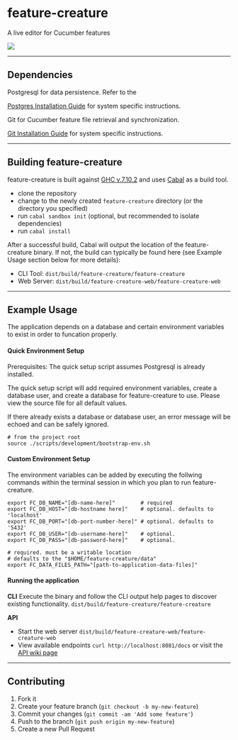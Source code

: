 # feature-creature
A live editor for Cucumber features

![](http://www.homecinemachoice.com/sites/18/images/article_images_month/2012-07/universal%20monsters%20news%2001.jpg)

---

## Dependencies
Postgresql for data persistence. Refer to the

[Postgres Installation Guide](http://www.postgresql.org/download/) for system
specific instructions.

Git for Cucumber feature file retrieval and synchronization.

[Git Installation Guide](https://git-scm.com/book/en/v2/Getting-Started-Installing-Git) for system
specific instructions.

---

## Building feature-creature
feature-creature is built against [GHC v.7.10.2](https://www.haskell.org/ghc/download_ghc_7_10_2) and uses [Cabal](https://www.haskell.org/cabal/download.html) as a build tool.

* clone the repository
* change to the newly created `feature-creature` directory (or the directory you specified)
* run `cabal sandbox init` (optional, but recommended to isolate dependencies)
* run `cabal install`

After a successful build, Cabal will output the location of the feature-creature binary. If not, the build can typically be found here (see Example Usage section below for more details):
- CLI Tool: `dist/build/feature-creature/feature-creature`
- Web Server: `dist/build/feature-creature-web/feature-creature-web`

---

## Example Usage
The application depends on a database and certain environment variables to exist in order to 
funcation properly. 
#### Quick Environment Setup
Prerequisites: The quick setup script assumes Postgresql is already installed.

The quick setup script will add required environment variables, create a database user,
and create a database for feature-creature to use. Please view the source file for all 
default values.

If there already exists a database or database user, an error message will be echoed and 
can be safely ignored.
```
# from the project root
source ./scripts/development/bootstrap-env.sh
```
#### Custom Environment Setup
The environment variables can be added by executing the follwing commands
within the terminal session in which you plan to run feature-creature.
```
export FC_DB_NAME="[db-name-here]"        # required
export FC_DB_HOST="[db-hostname here]"    # optional. defaults to 'localhost'
export FC_DB_PORT="[db-port-number-here]" # optional. defaults to '5432'
export FC_DB_USER="[db-username-here]"    # optional.
export FC_DB_PASS="[db-password-here]"    # optional.

# required. must be a writable location
# defaults to the "$HOME/feature-creature/data"
export FC_DATA_FILES_PATH="[path-to-application-data-files]"
```
#### Running the application
__CLI__
Execute the binary and follow the CLI output help pages to discover existing functionality.
`dist/build/feature-creature/feature-creature`

__API__
- Start the web server `dist/build/feature-creature-web/feature-creature-web`
- View available endpoints `curl http://localhost:8081/docs` or visit the [API wiki page](https://github.com/gust/feature-creature/wiki/API-Documentation)

---

## Contributing
1. Fork it
2. Create your feature branch (`git checkout -b my-new-feature`)
3. Commit your changes (`git commit -am 'Add some feature'`)
4. Push to the branch (`git push origin my-new-feature`)
5. Create a new Pull Request
